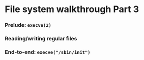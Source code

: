 File system walkthrough Part 3
======

### Prelude: `execve(2)`

### Reading/writing regular files

### End-to-end: `execve("/sbin/init")`

